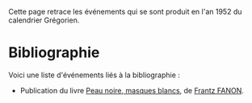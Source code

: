 <!-- TITLE: 1952 -->
<!-- SUBTITLE: Événements s'étant produit en 1952 -->

Cette page retrace les événements qui se sont produit en l'an 1952 du calendrier Grégorien.

# Bibliographie
Voici une liste d'événements liés à la bibliographie :
* Publication du livre [Peau noire, masques blancs](/ouvrage/a-classer/peau-noire-masques-blancs), de [Frantz FANON](/personnalite/homme/psychiatre/caraibes/sud/departement/madinina/frantz-fanon).